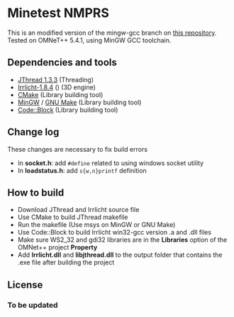 # Minetest NMPRS

This is an modified version of the mingw-gcc branch on [this repository](https://github.com/twm1994/minetest_nmpr).
 Tested on OMNeT++ 5.4.1, using MinGW GCC toolchain.

## Dependencies and tools

 - [JThread 1.3.3](http://research.edm.uhasselt.be/jori/page/CS/Jthread.html) (Threading)
 - [Irrlicht-1.8.4](http://irrlicht.sourceforge.net/) () (3D engine)
 - [CMake](https://cmake.org) (Library building tool)
 - [MinGW](http://www.mingw.org/) / [GNU Make](https://www.gnu.org/software/make/) (Library building tool)
 - [Code::Block](http://www.codeblocks.org/) (Library building tool)

## Change log

These changes are necessary to fix build errors
 - In **socket.h**: add `#define` related to using windows socket utility
 - In **loadstatus.h**: add `s{w,n}printf` definition

## How to build

 - Download JThread and Irrlicht source file
 - Use CMake to build JThread makefile
 - Run the makefile (Use msys on MinGW or GNU Make)
 - Use Code::Block to build Irrlicht win32-gcc version .a and .dll files
 - Make sure WS2_32 and gdi32 libraries are in the **Libraries** option of the OMNet++ project **Property**
 - Add **Irrlicht.dll** and **libjthread.dll** to the output folder that contains the .exe file after building the project

## License

### To be updated
